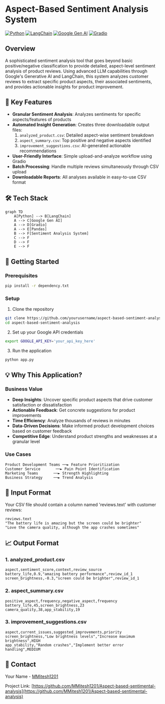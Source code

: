# Aspect-Based Sentiment Analysis System

[![Python](https://img.shields.io/badge/Python-3.8%2B-blue.svg)](https://www.python.org/)
[![LangChain](https://img.shields.io/badge/LangChain-Latest-green.svg)](https://python.langchain.com/docs/get_started/introduction.html)
[![Google Gen AI](https://img.shields.io/badge/Google%20Gen%20AI-Latest-red.svg)](https://cloud.google.com/natural-language)
[![Gradio](https://img.shields.io/badge/Gradio-Latest-orange.svg)](https://gradio.app/)

## Overview
A sophisticated sentiment analysis tool that goes beyond basic positive/negative classification to provide detailed, aspect-level sentiment analysis of product reviews. Using advanced LLM capabilities through Google's Generative AI and LangChain, this system analyzes customer reviews to extract specific product aspects, their associated sentiments, and provides actionable insights for product improvement.

## 🌟 Key Features
- **Granular Sentiment Analysis**: Analyzes sentiments for specific aspects/features of products
- **Automated Insight Generation**: Creates three downloadable output files:
  1. `analyzed_product.csv`: Detailed aspect-wise sentiment breakdown
  2. `aspect_summary.csv`: Top positive and negative aspects identified
  3. `improvement_suggestions.csv`: AI-generated actionable recommendations
- **User-Friendly Interface**: Simple upload-and-analyze workflow using Gradio
- **Batch Processing**: Handle multiple reviews simultaneously through CSV upload
- **Downloadable Reports**: All analyses available in easy-to-use CSV format

## 🛠️ Tech Stack
```mermaid
graph TD
    A[Python] --> B[LangChain]
    A --> C[Google Gen AI]
    A --> D[Gradio]
    A --> E[Pandas]
    B --> F[Sentiment Analysis System]
    C --> F
    D --> F
    E --> F
```

## 🚀 Getting Started

### Prerequisites
```bash
pip install -r dependency.txt
```

### Setup
1. Clone the repository
```bash
git clone https://github.com/yourusername/aspect-based-sentiment-analysis.git
cd aspect-based-sentiment-analysis
```

2. Set up your Google API credentials
```bash
export GOOGLE_API_KEY='your_api_key_here'
```

3. Run the application
```bash
python app.py
```

## 💡 Why This Application?

### Business Value
- **Deep Insights**: Uncover specific product aspects that drive customer satisfaction or dissatisfaction
- **Actionable Feedback**: Get concrete suggestions for product improvements
- **Time Efficiency**: Analyze thousands of reviews in minutes
- **Data-Driven Decisions**: Make informed product development choices based on customer feedback
- **Competitive Edge**: Understand product strengths and weaknesses at a granular level

### Use Cases
```plaintext
Product Development Teams ──► Feature Prioritization
Customer Service       ──► Pain Point Identification
Marketing Teams       ──► Strength Highlighting
Business Strategy     ──► Trend Analysis
```

## 📝 Input Format
Your CSV file should contain a column named 'reviews.text' with customer reviews:
```csv
reviews.text
"The battery life is amazing but the screen could be brighter"
"Love the camera quality, although the app crashes sometimes"
```

## 📈 Output Format

### 1. analyzed_product.csv
```csv
aspect,sentiment_score,context,review_source
battery_life,0.9,"amazing battery performance",review_id_1
screen_brightness,-0.3,"screen could be brighter",review_id_1
```

### 2. aspect_summary.csv
```csv
positive_aspect,frequency,negative_aspect,frequency
battery_life,45,screen_brightness,23
camera_quality,38,app_stability,19
```

### 3. improvement_suggestions.csv
```csv
aspect,current_issues,suggested_improvements,priority
screen_brightness,"Low brightness levels","Increase maximum brightness",HIGH
app_stability,"Random crashes","Implement better error handling",MEDIUM
```


## 📧 Contact
Your Name - [MMitesh1201](https://github.com/MMitesh1201)

Project Link: [https://github.com/MMitesh1201/Aspect-based-sentimental-analysis](https://github.com/MMitesh1201/Aspect-based-sentimental-analysis)
